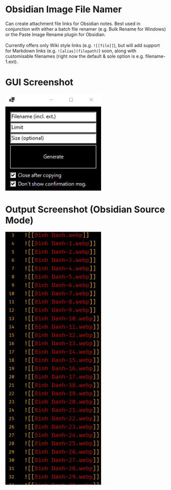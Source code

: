 # Obsidian Image File Namer

Can create attachment file links for Obsidian notes. Best used in conjunction with either a batch file renamer (e.g. Bulk Rename for Windows)<br>
or the Paste Image Rename plugin for Obsidian.<br><br>
Currently offers only Wiki style links (e.g. `![[file]]`), but will add support for Markdown links (e.g. `![alias](filepath)`) soon, along with<br>
customisable filenames (right now the default & sole option is e.g. filename-1.ext).

# GUI Screenshot
<img src="Assets/Screenshot.jpg" alt="Image" width="300">

# Output Screenshot (Obsidian Source Mode)
<img src="Assets/Screenshot-1.jpg" alt="Image" width="300">

